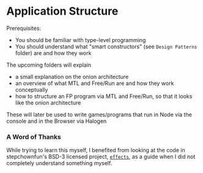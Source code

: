 # Application Structure

Prerequisites:
- You should be familiar with type-level programming
- You should understand what "smart constructors" (see `Design Patterns` folder) are and how they work

The upcoming folders will explain
- a small explanation on the onion architecture
- an overview of what MTL and Free/Run are and how they work conceptually
- how to structure an FP program via MTL and Free/Run, so that it looks like the onion architecture

These will later be used to write games/programs that run in Node via the console and in the Browser via Halogen

### A Word of Thanks

While trying to learn this myself, I benefited from looking at the code in stepchownfun's BSD-3 licensed project, [`effects`](https://github.com/stepchowfun/effects), as a guide when I did not completely understand something myself.
